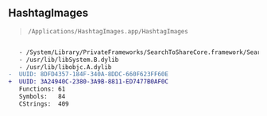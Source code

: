 ## HashtagImages

> `/Applications/HashtagImages.app/HashtagImages`

```diff

   - /System/Library/PrivateFrameworks/SearchToShareCore.framework/SearchToShareCore
   - /usr/lib/libSystem.B.dylib
   - /usr/lib/libobjc.A.dylib
-  UUID: 8DFD4357-184F-340A-8DDC-660F623FF60E
+  UUID: 3A24940C-2380-3A9B-8811-ED7477B0AF0C
   Functions: 61
   Symbols:   84
   CStrings:  409

```
